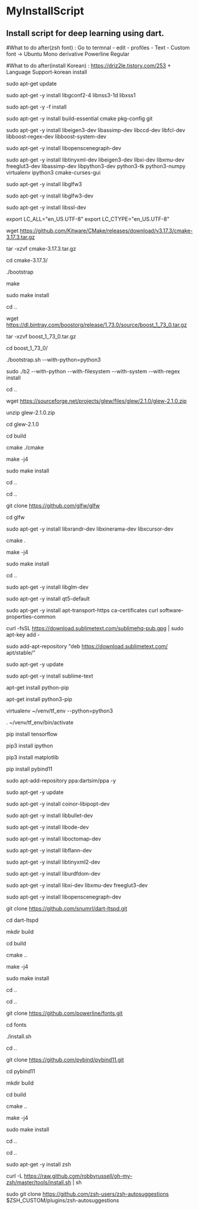 # MyInstallScript
Install script for deep learning using dart.
-----------------------------------------------

#What to do after(zsh font) : Go to termnal - edit - profiles - Text - Custom font -> Ubuntu Mono derivative Powerline Regular

#What to do after(install Korean) : https://driz2le.tistory.com/253 + Language Support-korean install

sudo apt-get update

sudo apt-get -y install libgconf2-4 libnss3-1d libxss1

sudo apt-get -y -f install

sudo apt-get -y install build-essential cmake pkg-config git

sudo apt-get -y install libeigen3-dev libassimp-dev libccd-dev libfcl-dev libboost-regex-dev libboost-system-dev

sudo apt-get -y install libopenscenegraph-dev

sudo apt-get -y install libtinyxml-dev libeigen3-dev libxi-dev libxmu-dev freeglut3-dev libassimp-dev libpython3-dev python3-tk python3-numpy virtualenv ipython3 cmake-curses-gui

sudo apt-get -y install libglfw3

sudo apt-get -y install libglfw3-dev

sudo apt-get -y install libssl-dev

export LC_ALL="en_US.UTF-8" export LC_CTYPE="en_US.UTF-8"

wget https://github.com/Kitware/CMake/releases/download/v3.17.3/cmake-3.17.3.tar.gz

tar -xzvf cmake-3.17.3.tar.gz

cd cmake-3.17.3/

./bootstrap

make

sudo make install

cd ..

wget https://dl.bintray.com/boostorg/release/1.73.0/source/boost_1_73_0.tar.gz

tar -xzvf boost_1_73_0.tar.gz

cd boost_1_73_0/

./bootstrap.sh --with-python=python3

sudo ./b2 --with-python --with-filesystem --with-system --with-regex install

cd ..


wget https://sourceforge.net/projects/glew/files/glew/2.1.0/glew-2.1.0.zip

unzip glew-2.1.0.zip

cd glew-2.1.0

cd build

cmake ./cmake

make -j4

sudo make install

cd ..

cd ..


git clone https://github.com/glfw/glfw

cd glfw

sudo apt-get -y install libxrandr-dev libxinerama-dev libxcursor-dev 

cmake .

make -j4

sudo make install

cd ..

sudo apt-get -y install libglm-dev


sudo apt-get -y install qt5-default


sudo apt-get -y install apt-transport-https ca-certificates curl software-properties-common

curl -fsSL https://download.sublimetext.com/sublimehq-pub.gpg | sudo apt-key add -

sudo add-apt-repository "deb https://download.sublimetext.com/ apt/stable/"

sudo apt-get -y update

sudo apt-get -y install sublime-text

apt-get install python-pip

apt-get install python3-pip

virtualenv ~/venv/tf_env --python=python3

. ~/venv/tf_env/bin/activate

pip install tensorflow

pip3 install ipython

pip3 install matplotlib

pip install pybind11



sudo apt-add-repository ppa:dartsim/ppa -y

sudo apt-get -y update

sudo apt-get -y install coinor-libipopt-dev

sudo apt-get -y install libbullet-dev

sudo apt-get -y install libode-dev

sudo apt-get -y install liboctomap-dev

sudo apt-get -y install libflann-dev

sudo apt-get -y install libtinyxml2-dev

sudo apt-get -y install liburdfdom-dev

sudo apt-get -y install libxi-dev libxmu-dev freeglut3-dev

sudo apt-get -y install libopenscenegraph-dev

git clone https://github.com/snumrl/dart-ltspd.git

cd dart-ltspd

mkdir build

cd build

cmake ..

make -j4

sudo make install

cd ..

cd ..

git clone https://github.com/powerline/fonts.git

cd fonts

./install.sh

cd ..

git clone https://github.com/pybind/pybind11.git

cd pybind11

mkdir build

cd build

cmake ..

make -j4

sudo make install

cd ..

cd ..

sudo apt-get -y install zsh

curl -L https://raw.github.com/robbyrussell/oh-my-zsh/master/tools/install.sh | sh

sudo git clone https://github.com/zsh-users/zsh-autosuggestions $ZSH_CUSTOM/plugins/zsh-autosuggestions
